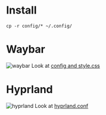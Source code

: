 # Install
```
cp -r config/* ~/.config/
```
# Waybar
![waybar](https://raw.githubusercontent.com/antunnitraj/config/main/screenshots/waybar.png)
Look at [config and style.css](https://github.com/antunnitraj/config/tree/main/config/waybar)
# Hyprland
![hyprland](https://raw.githubusercontent.com/antunnitraj/config/main/screenshots/hyprland.png)
Look at [hyprland.conf](https://github.com/antunnitraj/config/tree/main/config/hypr/hyprland.conf)

